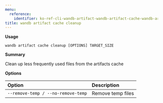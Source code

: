 ```yaml
---
menu:
  reference:
    identifier: ko-ref-cli-wandb-artifact-wandb-artifact-cache-wandb-artifact-cache-cleanup
title: wandb artifact cache cleanup
---
```


**Usage**

`wandb artifact cache cleanup [OPTIONS] TARGET_SIZE`

**Summary**

Clean up less frequently used files from the artifacts cache


**Options**

| **Option** | **Description** |
| :--- | :--- |
| `--remove-temp / --no-remove-temp` | Remove temp files |